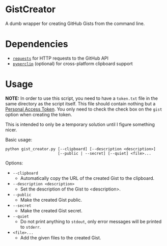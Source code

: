 # GistCreator

A dumb wrapper for creating GitHub Gists from the command line.

# Dependencies
* [`requests`](https://pypi.org/project/requests/) for HTTP requests to the GitHub API
* [`pyperclip`](https://pypi.org/project/pyperclip/) (optional) for cross-platform clipboard support

# Usage

**NOTE:** In order to use this script, you need to have a `token.txt` file in the same directory as the script itself.
This file should contain nothing but a [Personal Access Token](https://github.com/settings/tokens).
You only need to check the check box on the `gist` option when creating the token.

This is intended to only be a temporary solution until I figure something nicer.

Basic usage:
```{shell}
python gist_creator.py [--clipboard] [--description <description>]
                       [--public | --secret] [--quiet] <file>...
```

Options:
* `--clipboard`
    * Automatically copy the URL of the created Gist to the clipboard.
* `--description <description>`
    * Set the description of the Gist to \<description\>.
* `--public`
    * Make the created Gist public.
* `--secret`
    * Make the created Gist secret.
* `--quiet`
    * Do not print anything to `stdout`, only error messages will be printed to
      `stderr`.
* `<file>...`
    * Add the given files to the created Gist.
